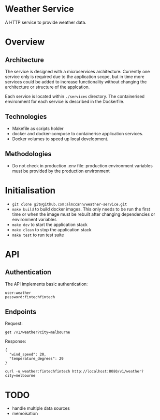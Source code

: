 # Weather Service
A HTTP service to provide weather data.

# Overview
## Architecture
The service is designed with a microservices architecture.  Currently one service only is required due to the application scope, but in time more services could be added to increase functionality without changing the architecture or structure of the applcation.

Each service is located within `./services` directory. The containerised environment for each service is described in the Dockerfile.

## Technologies
* Makefile as scripts holder
* docker and docker-compose to containerise application services.
* Docker volumes to speed up local development.

## Methodologies
* Do not check in production .env file: production environment variables must be provided by the production environment

# Initialisation
* `git clone git@github.com:almccann/weather-service.git`
* `make build` to build docker images. This only needs to be run the first time or when the image must be rebuilt after changing dependencies or environment variables
* `make dev` to start the application stack
* `make clean` to stop the application stack
* `make test` to run test suite

# API
## Authentication
The API implements basic authentication:
```
user:weather
password:fintechfintech
```

## Endpoints
Request:
```
get /v1/weather?city=melbourne
```
Response:
```
{
  "wind_speed": 20,
  "temperature_degrees": 29
}
```
```
curl -u weather:fintechfintech http://localhost:8080/v1/weather?city=melbourne
```

# TODO
* handle multiple data sources
* memoisation
